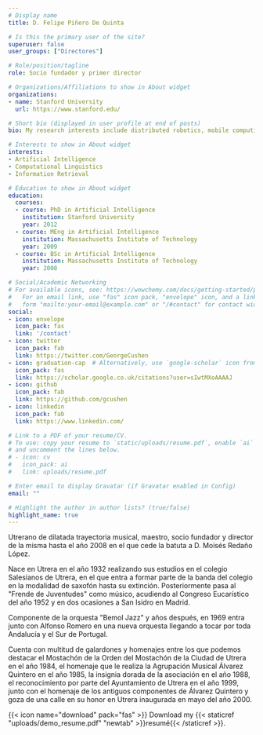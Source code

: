 ```yaml
---
# Display name
title: D. Felipe Piñero De Quinta

# Is this the primary user of the site?
superuser: false
user_groups: ["Directores"]

# Role/position/tagline
role: Socio fundador y primer director

# Organizations/Affiliations to show in About widget
organizations:
- name: Stanford University
  url: https://www.stanford.edu/

# Short bio (displayed in user profile at end of posts)
bio: My research interests include distributed robotics, mobile computing and programmable matter.

# Interests to show in About widget
interests:
- Artificial Intelligence
- Computational Linguistics
- Information Retrieval

# Education to show in About widget
education:
  courses:
  - course: PhD in Artificial Intelligence
    institution: Stanford University
    year: 2012
  - course: MEng in Artificial Intelligence
    institution: Massachusetts Institute of Technology
    year: 2009
  - course: BSc in Artificial Intelligence
    institution: Massachusetts Institute of Technology
    year: 2008

# Social/Academic Networking
# For available icons, see: https://wowchemy.com/docs/getting-started/page-builder/#icons
#   For an email link, use "fas" icon pack, "envelope" icon, and a link in the
#   form "mailto:your-email@example.com" or "/#contact" for contact widget.
social:
- icon: envelope
  icon_pack: fas
  link: '/contact'
- icon: twitter
  icon_pack: fab
  link: https://twitter.com/GeorgeCushen
- icon: graduation-cap  # Alternatively, use `google-scholar` icon from `ai` icon pack
  icon_pack: fas
  link: https://scholar.google.co.uk/citations?user=sIwtMXoAAAAJ
- icon: github
  icon_pack: fab
  link: https://github.com/gcushen
- icon: linkedin
  icon_pack: fab
  link: https://www.linkedin.com/

# Link to a PDF of your resume/CV.
# To use: copy your resume to `static/uploads/resume.pdf`, enable `ai` icons in `params.toml`,
# and uncomment the lines below.
# - icon: cv
#   icon_pack: ai
#   link: uploads/resume.pdf

# Enter email to display Gravatar (if Gravatar enabled in Config)
email: ""

# Highlight the author in author lists? (true/false)
highlight_name: true
---
```


Utrerano de dilatada trayectoria musical, maestro, socio fundador y director de la misma hasta el año 2008 en el que cede la batuta a D. Moisés Redaño López.

Nace en Utrera en el año 1932 realizando sus estudios en el colegio Salesianos de Utrera, en el que entra a formar parte de la banda del colegio en la modalidad de saxofón hasta su extinción. Posteriormente pasa al "Frende de Juventudes" como músico, acudiendo al Congreso Eucarístico del año 1952 y en dos ocasiones a San Isidro en Madrid.

Componente de la orquesta "Bemol Jazz" y años después, en 1969 entra junto con Alfonso Romero en una nueva orquesta llegando a tocar por toda Andalucía y el Sur de Portugal.

Cuenta con multitud de galardones y homenajes entre los que podemos destacar el Mostachón de la Orden del Mostachón de la Ciudad de Utrera en el año 1984, el homenaje que le realiza la Agrupación Musical Álvarez Quintero en el año 1985, la insignia dorada de la asociación en el año 1988, el reconocimiento por parte del Ayuntamiento de Utrera en el año 1999, junto con el homenaje de los antiguos componentes de Álvarez Quintero y goza de una calle en su honor en Utrera inaugurada en mayo del año 2000.

{{< icon name="download" pack="fas" >}} Download my {{< staticref "uploads/demo_resume.pdf" "newtab" >}}resumé{{< /staticref >}}.
